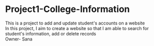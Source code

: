 # Project1-College-Information
This is a project to add and update student's accounts on a website
<br>
In this project, I aim to create a website so that I am able to search for student's information, add or delete records
<br>
Owner- Sana
